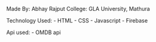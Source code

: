 Made By: Abhay Rajput
College: GLA University, Mathura

Technology Used:
    - HTML
    - CSS
    - Javascript
    - Firebase

Api used:
    - OMDB api